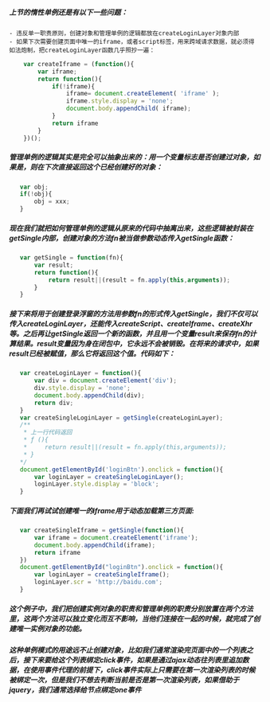 ##### 上节的惰性单例还是有以下一些问题：
    - 违反单一职责原则，创建对象和管理单例的逻辑都放在createLoginLayer对象内部
    - 如果下次需要创建页面中唯一的iframe，或者script标签，用来跨域请求数据，就必须得如法炮制，把createLoginLayer函数几乎照抄一遍：
``` javascript
    var createIframe = (function(){
        var iframe;
        return function(){
            if(!iframe){
                iframe= document.createElement( 'iframe' );
                iframe.style.display = 'none';
                document.body.appendChild( iframe); 
            }
            return iframe
        }
    })();
 ```
 ##### 管理单例的逻辑其实是完全可以抽象出来的：用一个变量标志是否创建过对象，如果是，则在下次直接返回这个已经创建好的对象：
 ``` javascript
    var obj;
    if(!obj){
        obj = xxx;
    }
 ```
 ##### 现在我们就把如何管理单例的逻辑从原来的代码中抽离出来，这些逻辑被封装在getSingle内部，创建对象的方法fn被当做参数动态传入getSingle函数：
 ``` javascript
    var getSingle = function(fn){
        var result;
        return function(){
            return result||(result = fn.apply(this,arguments));
        }
    }
 ```
 ##### 接下来将用于创建登录浮窗的方法用参数fn的形式传入getSingle，我们不仅可以传入createLoginLayer，还能传入createScript、createIframe、createXhr等。之后再让getSingle返回一个新的函数，并且用一个变量result来保存fn的计算结果。result变量因为身在闭包中，它永远不会被销毁。在将来的请求中，如果result已经被赋值，那么它将返回这个值。代码如下：
 ```javascript
    var createLoginLayer = function(){
        var div = document.createElement('div');
        div.style.display = 'none';
        document.body.appendChild(div);
        return div;
    }
    var createSingleLoginLayer = getSingle(createLoginLayer);
    /**
     * 上一行代码返回
     * ƒ (){
     *     return result||(result = fn.apply(this,arguments));
     * }
    */
    document.getElementById('loginBtn').onclick = function(){
        var loginLayer = createSingleLoginLayer();
        loginLayer.style.display = 'block';
    }
 ```
 ##### 下面我们再试试创建唯一的iframe用于动态加载第三方页面:
 ```javascript
    var createSingleIframe = getSingle(function(){
        var iframe = document.createElement('iframe');
        document.body.appendChild(iframe);
        return iframe
    })
    document.getElementById("loginBtn").onclick = function(){
        var loginLayer = createSingleIframe();
        loginLayer.scr = 'http://baidu.com';
    }
 ```
 ##### 这个例子中，我们把创建实例对象的职责和管理单例的职责分别放置在两个方法里，这两个方法可以独立变化而互不影响，当他们连接在一起的时候，就完成了创建唯一实例对象的功能。
 ##### 这种单例模式的用途远不止创建对象，比如我们通常渲染完页面中的一个列表之后，接下来要给这个列表绑定click事件，如果是通过ajax动态往列表里追加数据，在使用事件代理的前提下，click事件实际上只需要在第一次渲染列表的时候被绑定一次，但是我们不想去判断当前是否是第一次渲染列表，如果借助于jquery，我们通常选择给节点绑定one事件